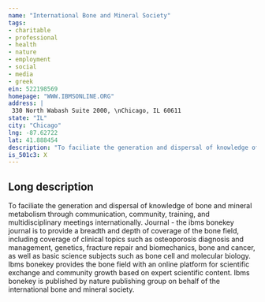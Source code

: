 ```yaml
---
name: "International Bone and Mineral Society"
tags:
- charitable
- professional
- health
- nature
- employment
- social
- media
- greek
ein: 522198569
homepage: "WWW.IBMSONLINE.ORG"
address: |
 330 North Wabash Suite 2000, \nChicago, IL 60611
state: "IL"
city: "Chicago"
lng: -87.62722
lat: 41.888454
description: "To faciliate the generation and dispersal of knowledge of bone and mineral metabolism through communication, community, training, and multidisciplinary meetings internationally. "
is_501c3: X
---
```


## Long description

To faciliate the generation and dispersal of knowledge of bone and mineral metabolism through communication, community, training, and multidisciplinary meetings internationally. Journal - the ibms bonekey journal is to provide a breadth and depth of coverage of the bone field, including coverage of clinical topics such as osteoporosis diagnosis and management, genetics, fracture repair and biomechanics, bone and cancer, as well as basic science subjects such as bone cell and molecular biology. Ibms bonekey provides the bone field with an online platform for scientific exchange and community growth based on expert scientific content. Ibms bonekey is published by nature publishing group on behalf of the international bone and mineral society. 
